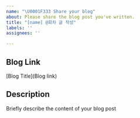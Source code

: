 ```yaml
---
name: "\U0001F333 Share your blog"
about: Please share the blog post you've written.
title: "[name] @회차 글 작성"
labels: ''
assignees: ''

---
```


## Blog Link
[Blog Title](Blog link)  

## Description
Briefly describe the content of your blog post
